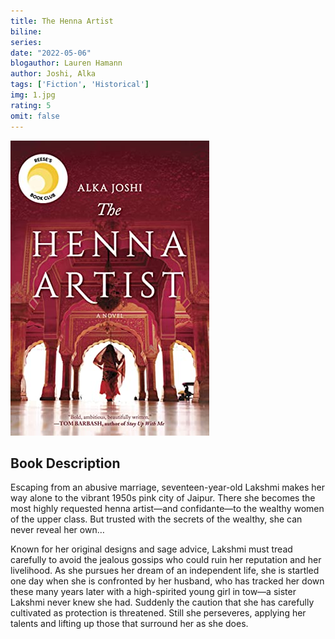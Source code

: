 ```yaml
---
title: The Henna Artist
biline:
series: 
date: "2022-05-06"
blogauthor: Lauren Hamann
author: Joshi, Alka
tags: ['Fiction', 'Historical']
img: 1.jpg
rating: 5
omit: false
---
```


![Book Cover](1.jpg)

## Book Description

Escaping from an abusive marriage, seventeen-year-old Lakshmi makes her way alone to the vibrant 1950s pink city of Jaipur. There she becomes the most highly requested henna artist—and confidante—to the wealthy women of the upper class. But trusted with the secrets of the wealthy, she can never reveal her own…

Known for her original designs and sage advice, Lakshmi must tread carefully to avoid the jealous gossips who could ruin her reputation and her livelihood. As she pursues her dream of an independent life, she is startled one day when she is confronted by her husband, who has tracked her down these many years later with a high-spirited young girl in tow—a sister Lakshmi never knew she had. Suddenly the caution that she has carefully cultivated as protection is threatened. Still she perseveres, applying her talents and lifting up those that surround her as she does.